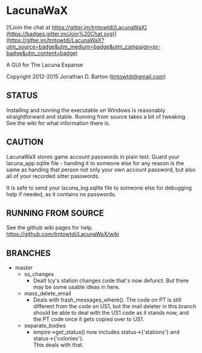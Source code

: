 LacunaWaX
=========

[![Join the chat at https://gitter.im/tmtowtdi/LacunaWaX](https://badges.gitter.im/Join%20Chat.svg)](https://gitter.im/tmtowtdi/LacunaWaX?utm_source=badge&utm_medium=badge&utm_campaign=pr-badge&utm_content=badge)

A GUI for The Lacuna Expanse

Copyright 2012-2015 Jonathan D. Barton (tmtowtdi@gmail.com) 

STATUS
------
Installing and running the executable on Windows is reasonably straightforward and stable.
Running from source takes a bit of tweaking.  See the wiki for what information there is.

CAUTION
-------
LacunaWaX stores game account passwords in plain text.  Guard your lacuna\_app.sqlite file \- handing it to someone else for any reason is the same as handing that person not only your own account password, but also all of your recorded sitter passwords.

It is safe to send your lacuna\_log.sqlite file to someone else for debugging help if needed, as it contains no passwords.

RUNNING FROM SOURCE
-------------------
See the github wiki pages for help.  https://github.com/tmtowtdi/LacunaWaX/wiki

BRANCHES
--------
- master
    - ss_changes
        - Dealt Icy's station changes code that's now defunct.  But there may be some 
          usable ideas in here.
    - mass_delete_email
        - Deals with trash_messages_where().  The code on PT is still different from the 
          code on US1, but the mail deleter in this branch should be able to deal with the 
          US1 code as it stands now, and the PT code once it gets copied over to US1.
    - separate_bodies
        - empire->get_status() now includes status->{'stations'} and status->{'colonies'}.  
          This deals with that.



